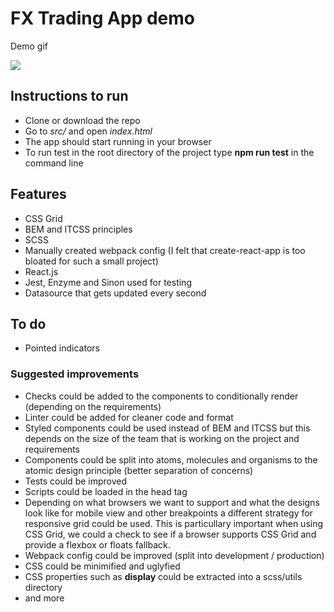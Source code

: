 
# FX Trading App demo

Demo gif

![](http://g.recordit.co/ejPSatMZ6Y.gif)

## Instructions to run

* Clone or download the repo
* Go to _src/_ and open _index.html_
* The app should start running in your browser
* To run test in the root directory of the project type **npm run test** in the command line

## Features

* CSS Grid
* BEM and ITCSS principles
* SCSS
* Manually created webpack config (I felt that create-react-app is too bloated for such a small project)
* React.js
* Jest, Enzyme and Sinon used for testing
* Datasource that gets updated every second

## To do

* Pointed indicators

### Suggested improvements

* Checks could be added to the components to conditionally render (depending on the requirements)
* Linter could be added for cleaner code and format
* Styled components could be used instead of BEM and ITCSS but this depends on the size of the team that is working on the project and requirements
* Components could be split into atoms, molecules and organisms to the atomic design principle (better separation of concerns)
* Tests could be improved
* Scripts could be loaded in the head tag
* Depending on what browsers we want to support and what the designs look like for mobile view and other breakpoints a different strategy for responsive grid could be used. This is particullary important when using CSS Grid, we could a check to see if a browser supports CSS Grid and provide a flexbox or floats fallback. 
* Webpack config could be improved (split into development / production)
* CSS could be minimified and uglyfied
* CSS properties such as **display** could be extracted into a scss/utils directory
* and more
